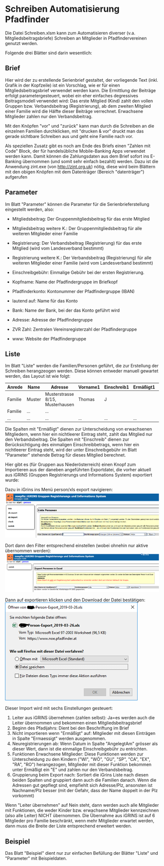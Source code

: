 # Schreiben Automatisierung Pfadfinder

Die Datei Schreiben.xlsm kann zum Automatisieren diverser (v.a. Mitgliedsbeitragsbriefe) Schreiben an Mitglieder in Pfadfindervereinen genutzt werden.

Folgende drei Blätter sind darin wesentlich:

## Brief

Hier wird der zu erstellende Serienbrief gestaltet, der vorliegende Text (inkl. Grafik in der Kopfzeile) ist ein Vorschlag, wie er für einen Mitgliedsbeitragsbrief
verwendet werden kann. Die Ermittlung der Beiträge erfolgt parametergesteuert, wobei ein eher einfaches degressives Beitragsmodell verwendet wird:
Das erste Mitglied (Kind) zahlt den vollen Gruppen bzw. Verbandsbeitrag (Registrierung), ab dem zweiten Mitglied einer Familie wird die Hälfte dieser Beiträge verrechnet.
Erwachsene Mitglieder zahlen nur den Verbandsbeitrag.

Mit den Knöpfen "vor" und "zurück" kann man durch die Schreiben an die einzelnen Familien durchklicken,
mit "drucken & vor" druckt man das gerade sichtbare Schreiben aus und geht eine Familie nach vor.

Als speziellen Zusatz gibt es noch am Ende des Briefs einen "Zahlen mit Code" Block, der für handelsübliche Mobile-Banking Apps verwendet werden kann.
Damit können die Zahlungsdaten aus dem Brief sofort ins E-Banking übernommen (und somit sehr einfach bezahlt) werden.
Dazu ist die Anwendung zint.exe (von http://zint.org.uk) nötig, diese wird beim Blättern mit den obigen Knöpfen mit dem Datenträger (Bereich "datenträger") aufgerufen

## Parameter

Im Blatt "Parameter" können die Parameter für die Serienbrieferstellung eingestellt werden, also:

- Mitgliedsbeitrag: Der Gruppenmitgliedsbeitrag für das erste Mitglied
- Mitgliedsbeitrag weitere K.: Der Gruppenmitgliedsbeitrag für alle weiteren Mitglieder einer Familie
- Registrierung: Der Verbandsbeitrag (Registrierung) für das erste Mitglied (wird vom Landesverband bestimmt)
- Registrierung weitere K.: Der Verbandsbeitrag (Registrierung) für alle weiteren Mitglieder einer Familie (wird vom Landesverband bestimmt)
- Einschreibgebühr: Einmalige Gebühr bei der ersten Registrierung.

- Kopfname: Name der Pfadfindergruppe im Briefkopf
- Pfadfinderkonto: Kontonummer der Pfadfindergruppe (IBAN)
- lautend auf: Name für das Konto
- Bank: Name der Bank, bei der das Konto geführt wird
- Adresse: Adresse der Pfadfindergruppe
- ZVR Zahl: Zentralen Vereinsregisterzahl der Pfadfindergruppe
- www: Website der Pfadfindergruppe


## Liste

Im Blatt "Liste" werden die Familien/Personen geführt, die zur Erstellung der Schreiben herangzeogen werden.
Diese können entweder manuell gewartet werden, das Layout ist wie folgt:

| Anrede  | Name   | Adresse                          | Vorname1 | Einschreib1 | Ermäßigt1 | Vorname2 | Einschreib2 | Ermäßigt2 | ... |
|---------|--------|----------------------------------|----------|-------------|-----------|----------|-------------|-----------|-----|
| Familie | Muster | Musterstrasse 8/15, Musterhausen | Thomas   | J           |           | Maria    |             |           | ... |
| Familie | ...    | ...                              |          |             |           |          |             |           | ... |
| ...     | ...    | ...                              | ...      | ...         | ...       | ...      | ...         | ...       | ... |


Die Spalten mit "Ermäßigt" dienen zur Unterscheidung von erwachsenen Mitgliedern, wenn hier ein nichtleerer Eintrag steht, zahlt das Mitglied nur den Verbandsbeitrag.
Die Spalten mit "Einschreib" dienen zur Berücksichtigung des einmaligen Einschreibbetrags, wenn hier ein nichtleerer Eintrag steht, wird der unter Einschreibgebühr im Blatt "Parameter" stehende Betrag für dieses Mitglied berechnet.

Hier gibt es (für Gruppen aus Niederösterreich) einen Knopf zum Importieren aus der daneben angeführten Exportdatei, die vorher aktuell aus iGRINS (Gruppen Registrierungs und Informations System) exportiert wurde:

Dazu in iGrins ins Menü person/xls export navigieren:
![Image1](https://raw.githubusercontent.com/rkapl123/PfadfinderSchreiben/master/export.PNG)

Dort dann den Filter entsprechend einstellen (wobei ohnehin nur aktive übernommen werden):
![Image2](https://raw.githubusercontent.com/rkapl123/PfadfinderSchreiben/master/exportAuswahl.PNG)

Dann auf exportieren klicken und den Download der Datei bestätigen:
![Image3](https://raw.githubusercontent.com/rkapl123/PfadfinderSchreiben/master/excel.PNG)

Dieser Import wird mit sechs Einstellungen gesteuert:
1. Leiter aus iGRINS übernehmen (zahlen selbst): Ja=es werden auch die Leiter übernommen und bekommen einen Mitgliedsbeitragsbrief
2. Beginn des Pfadijahrs: Dient bei den Beschriftung im Brief
3. Nicht importieren wenn "Ermäßigt" auf: Mitglieder mit diesen Einträgen in Spalte "Ermaessigt" werden ausgenommen.
4. Neuregistrierungen ab: Wenn Datum in Spalte "AngelegtAm" grösser als dieser Wert, dann ist die einmalige Einschreibgebühr zu entrichten.
5. Funktionen Erwachsene Mitglieder: Diese Funktionen werden zur Unterscheidung zu den Kindern ("WI", "WÖ", "GU", "SP", "CA", "EX", "RA", "RO") herangezogen, Mitglieder mit dieser Funktion bekommen unter Ermäßigt ein "E" und zahlen nur den Verbandsbeitrag.
6. Gruppierung beim Export nach: Sortiert die iGrins Liste nach diesen beiden Spalten und gruppiert dann auch die Familien danach. Wenn die Adressen gut gepflegt sind, empfiehlt sich Adresse/Plz, ansonsten ist Nachname/Plz besser (mit der Gefahr, dass der Name doppelt in der Plz vorkommt)

Wenn "Leiter übernehmen" auf Nein steht, dann werden auch alle Mitglieder mit Funktionen, die weder Kinder bzw. erwachsene Mitglieder kennzeichnen (also alle Leiter) NICHT übernommen.
Die Übernahme aus iGRINS ist auf 6 Mitglieder pro Familie beschränkt, wenn mehr Mitglieder erwartet werden, dann muss die Breite der Liste entsprechend erweitert werden.

## Beispiel

Das Blatt "Beispiel" dient nur zur einfachen Befüllung der Blätter "Liste" und "Parameter" mit Beispieldaten.
